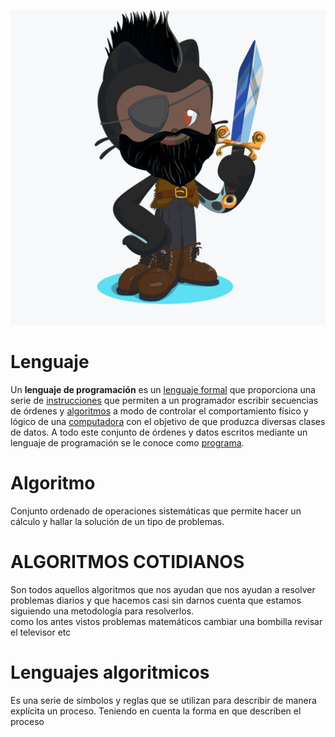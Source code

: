 ![](octocat.png)
# Lenguaje
Un  **lenguaje de programación**  es un  [lenguaje formal](https://es.wikipedia.org/wiki/Lenguaje_formal "Lenguaje formal")  que proporciona una serie de  [instrucciones](https://es.wikipedia.org/wiki/Instrucci%C3%B3n_(inform%C3%A1tica) "Instrucción (informática)")  que permiten a un programador escribir secuencias de órdenes y  [algoritmos](https://es.wikipedia.org/wiki/Algoritmo "Algoritmo")  a modo de controlar el comportamiento físico y lógico de una  [computadora](https://es.wikipedia.org/wiki/Computadora "Computadora")  con el objetivo de que produzca diversas clases de datos. A todo este conjunto de órdenes y datos escritos mediante un lenguaje de programación se le conoce como  [programa](https://es.wikipedia.org/wiki/Software "Software").
# Algoritmo
Conjunto ordenado de operaciones sistemáticas que permite hacer un cálculo y hallar la solución de un tipo de problemas.

#  ALGORITMOS COTIDIANOS

Son todos aquellos algoritmos que nos ayudan que nos ayudan a resolver problemas diarios y que hacemos casi sin darnos cuenta que estamos siguiendo una metodología para resolverlos.  
como los antes vistos problemas matemáticos cambiar una bombilla revisar el televisor etc
# Lenguajes algoritmicos
Es una serie de símbolos y reglas que se utilizan para describir de manera explícita un proceso. Teniendo en cuenta la forma en que describen el proceso
